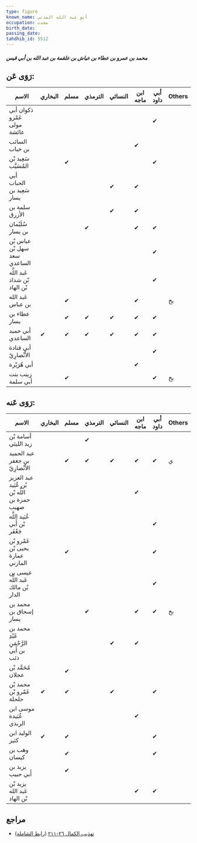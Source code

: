 ```yaml
---
type: figure
known_name: أبو عبد الله المدني
occupation: محدث
birth_date:
passing_date:
tahdhib_id: 5512
---
```

##### محمد بن عمرو بن عطاء بن عياش بن علقمة بن عبد الله بن أبي قيس

## رَوَى عَن:
| الاسم                          | البخاري | مسلم | الترمذي | النسائي | ابن ماجه | أبي داود | Others |
| ------------------------------ | ------- | ---- | ------- | ------- | -------- | -------- | ------ |
| ذكوان أبي عَمْرو مولى عائشة    |         |      |         |         |          | ✔        |        |
| السائب بن خباب                 |         |      |         |         | ✔        |          |        |
| سَعِيد بْن المُسَيَّب          |         | ✔    |         |         |          | ✔        |        |
| أبي الحباب سَعِيد بن يسار      |         |      |         | ✔       | ✔        |          |        |
| سلمة بن الأزرق                 |         |      |         | ✔       | ✔        |          |        |
| سُلَيْمان بن يسار              |         |      | ✔       |         | ✔        | ✔        |        |
| عباس بْن سهل بْن سعد الساعدي   |         |      |         |         |          | ✔        |        |
| عَبد اللَّه بْن شداد بْن الهاد |         |      |         |         |          | ✔        |        |
| عَبد الله بن عباس              |         | ✔    |         |         | ✔        |          | بخ     |
| عطاء بن يسار                   |         | ✔    | ✔       | ✔       | ✔        | ✔        |        |
| أبي حميد الساعدي               | ✔       | ✔    | ✔       | ✔       | ✔        | ✔        |        |
| أبي قتادة الأَنْصارِيّ         |         |      |         |         |          | ✔        |        |
| أبي هُرَيْرة                   |         |      |         |         | ✔        |          |        |
| زينب بنت أبي سلمة              |         | ✔    |         |         |          | ✔        | بخ     |
## رَوَى عَنه:
| الاسم                                         | البخاري | مسلم | الترمذي | النسائي | ابن ماجه | أبي داود | Others |
| --------------------------------------------- | ------- | ---- | ------- | ------- | -------- | -------- | ------ |
| أسامة بْن زيد الليثي                          |         |      | ✔       |         |          |          |        |
| عبد الحميد بن جعفر الأَنْصارِيّ               |         | ✔    | ✔       | ✔       | ✔        | ✔        | ي      |
| عبد العزيز بْن عُبَيد اللَّه بْن حمزة بن صهيب |         |      |         |         | ✔        |          |        |
| عُبَيد اللَّه بْن أَبي جَعْفَر                |         |      |         |         |          | ✔        |        |
| عَمْرو بْن يحيى بْن عمارة المازني             |         | ✔    |         |         |          | ✔        |        |
| عيسى بن عَبد اللَّه بْن مالك الدار            |         |      |         |         |          | ✔        |        |
| محمد بن إسحاق بن يسار                         |         |      | ✔       |         | ✔        | ✔        | بخ     |
| محمد بن عَبْدِ الرَّحْمَنِ بن أَبي ذئب        |         |      |         | ✔       | ✔        |          |        |
| مُحَمَّد بْن عجلان                            |         | ✔    |         |         |          |          |        |
| محمد بْن عَمْرو بْن حلحلة                     | ✔       | ✔    |         | ✔       |          | ✔        |        |
| موسى ابن عُبَيدة الربذي                       |         |      |         |         | ✔        |          |        |
| الوليد ابن كثير                               | ✔       | ✔    |         |         |          | ✔        |        |
| وهب بن كيسان                                  |         | ✔    |         |         |          | ✔        |        |
| يزيد بن أَبي حبيب                             |         | ✔    |         |         |          |          |        |
| يزيد بْن عَبد الله بْن الهاد                  |         |      |         |         | ✔        | ✔        |        |
## مراجع
- [تهذيب الكمال ٢٦-٢١١](obsidian://open?vault=Tahdhib-al-Kamal&file=Figures/٥٥١٢-محمد%20بن%20عمرو%20بن%20عطاء%20بن%20عياش%20بن%20علقمة%20بن%20عبد%20الله%20بن%20أبي%20قيس) ([رابط الشاملة](https://shamela.ws/book/3722/13959))